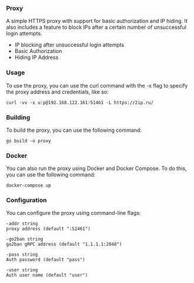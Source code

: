 ### Proxy
A simple HTTPS proxy with support for basic authorization and IP hiding. It also includes a feature to block IPs after a certain number of unsuccessful login attempts.
* IP blocking after unsuccessful login attempts
* Basic Authorization
* Hiding IP Address

### Usage
To use the proxy, you can use the curl command with the -x flag to specify the proxy address and credentials, like so:

```
curl -vv -x u:p@192.168.122.161:51461 -L https://2ip.ru/
```

### Building
To build the proxy, you can use the following command:

```
go build -o proxy
```

### Docker
You can also run the proxy using Docker and Docker Compose. To do this, you can use the following command:

```
docker-compose up
```
### Configuration
You can configure the proxy using command-line flags:
```
-addr string
proxy address (default ":51461")

-go2ban string
go2ban gRPC address (default "1.1.1.1:2048")

-pass string
Auth password (default "pass")

-user string
Auth user name (default "user")
```
